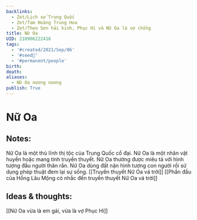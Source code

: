 ```yaml
---
backlinks:
  - Zet/Lịch sử Trung Quốc
  - Zet/Tam Hoàng Trung Hoa
  - Zet/Theo Sơn hải kinh, Phục Hi và Nữ Oa là vợ chồng
title: Nữ Oa
UID: 210906222416
tags:
  - '#created/2021/Sep/06'
  - '#seed🥜'
  - '#permanent/people'
birth: 
death: 
aliases:
  - Nữ Oa nương nương
publish: True
---
```

# Nữ Oa

## Notes:
Nữ Oa là một thủ lĩnh thị tộc của Trung Quốc cổ đại.
Nữ Oa là một nhân vật huyền hoặc mang tính truyền thuyết.
Nữ Oa thường được miêu tả với hình tượng đầu người thân rắn.
Nữ Oa dùng đất nặn hình tượng con người rồi sử dụng phép thuật đem lại sự sống.
[[Truyền thuyết Nữ Oa vá trời]]
[[Phần đầu của Hồng Lâu Mộng có nhắc đến truyền thuyết Nữ Oa vá trời]]

## Ideas & thoughts:
[[Nữ Oa vừa là em gái, vừa là vợ Phục Hi]]
